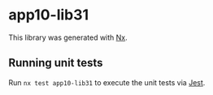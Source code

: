 # app10-lib31

This library was generated with [Nx](https://nx.dev).

## Running unit tests

Run `nx test app10-lib31` to execute the unit tests via [Jest](https://jestjs.io).
